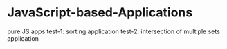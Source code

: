 JavaScript-based-Applications
=============================

pure JS apps
test-1: sorting application
test-2: intersection of multiple sets application
